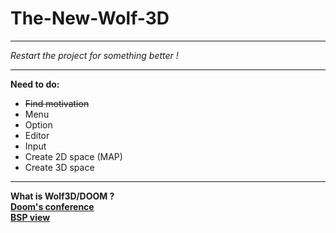 # The-New-Wolf-3D
<hr>
  <i>Restart the project for something better !</i>
<hr>
<b>Need to do:</b>
<ul>
  <li><s>Find motivation</s>
  <li>Menu
  <li>Option
  <li>Editor
  <li>Input
  <li>Create 2D space (MAP)
  <li>Create 3D space
</ul>
<hr>
<b> What is Wolf3D/DOOM ?
<a href="https://www.youtube.com/watch?v=eBU34NZhW7I&t=2316s">
<br>Doom's conference</a>
<a href="https://www.youtube.com/watch?v=qcqQvXCKhbY">
<br>BSP view</a>
